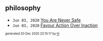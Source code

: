 ## philosophy


* <code>Jun 03, 2020</code> [You Are Never Safe](2020-06-03T07-29-08-you-are-never-safe.md)
* <code>Jun 03, 2020</code> [Favour Action Over Inaction](2020-06-03T07-27-29-favour-action-over-inacion.md)

<sup><sub>generated 20 Dec 2020 23:15:17 by <a href='https://github.com/senorprogrammer/til'>til</a></sub></sup>
